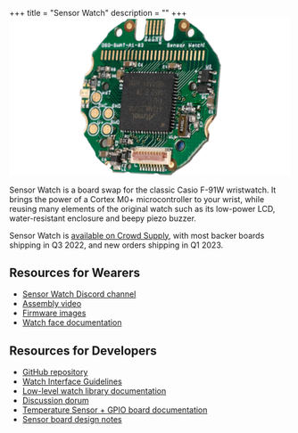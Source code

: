 +++
title = "Sensor Watch"
description =  ""
+++
![Photo: the Sensor Watch circuit board](/products/sensorwatch/sensorwatch.jpg)

Sensor Watch is a board swap for the classic Casio F-91W wristwatch. It brings the power of a Cortex M0+ microcontroller to your wrist, while reusing many elements of the original watch such as its low-power LCD, water-resistant enclosure and beepy piezo buzzer.

Sensor Watch is [available on Crowd Supply](https://www.crowdsupply.com/oddly-specific-objects/sensor-watch), with most backer boards shipping in Q3 2022, and new orders shipping in Q1 2023.

## Resources for Wearers

* [Sensor Watch Discord channel](https://discord.gg/Rdd9ewREaJ)
* [Assembly video](https://www.youtube.com/watch?v=Zr0pKeC2VFU)
* [Firmware images](https://joeycastillo.github.io/Sensor-Watch-Documentation/firmware/prebuilt.html)
* [Watch face documentation](https://joeycastillo.github.io/Sensor-Watch-Documentation/watchfaces/)


## Resources for Developers

* [GitHub repository](https://github.com/joeycastillo/Sensor-Watch)
* [Watch Interface Guidelines](https://joeycastillo.github.io/Sensor-Watch-Documentation/wig/)
* [Low-level watch library documentation](https://joeycastillo.github.io/Sensor-Watch/)
* [Discussion dorum](https://github.com/joeycastillo/Sensor-Watch/discussions)
* [Temperature Sensor + GPIO board documentation](https://joeycastillo.github.io/Sensor-Watch-Documentation/sensorboards/temperature.html)
* [Sensor board design notes](https://joeycastillo.github.io/Sensor-Watch-Documentation/sensorboards/)
